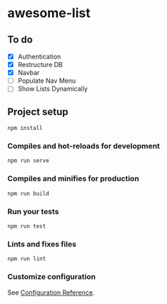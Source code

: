 # awesome-list

## To do
- [x] Authentication
- [x] Restructure DB
- [x] Navbar
- [ ] Populate Nav Menu
- [ ] Show Lists Dynamically

## Project setup
```
npm install
```

### Compiles and hot-reloads for development
```
npm run serve
```

### Compiles and minifies for production
```
npm run build
```

### Run your tests
```
npm run test
```

### Lints and fixes files
```
npm run lint
```

### Customize configuration
See [Configuration Reference](https://cli.vuejs.org/config/).
